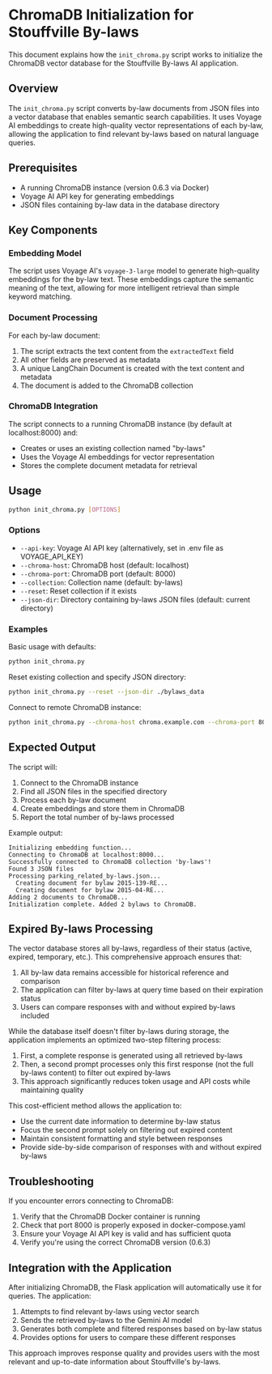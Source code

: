 # ChromaDB Initialization for Stouffville By-laws

This document explains how the `init_chroma.py` script works to initialize the ChromaDB vector database for the Stouffville By-laws AI application.

## Overview

The `init_chroma.py` script converts by-law documents from JSON files into a vector database that enables semantic search capabilities. It uses Voyage AI embeddings to create high-quality vector representations of each by-law, allowing the application to find relevant by-laws based on natural language queries.

## Prerequisites

- A running ChromaDB instance (version 0.6.3 via Docker)
- Voyage AI API key for generating embeddings
- JSON files containing by-law data in the database directory

## Key Components

### Embedding Model

The script uses Voyage AI's `voyage-3-large` model to generate high-quality embeddings for the by-law text. These embeddings capture the semantic meaning of the text, allowing for more intelligent retrieval than simple keyword matching.

### Document Processing

For each by-law document:
1. The script extracts the text content from the `extractedText` field
2. All other fields are preserved as metadata
3. A unique LangChain Document is created with the text content and metadata
4. The document is added to the ChromaDB collection

### ChromaDB Integration

The script connects to a running ChromaDB instance (by default at localhost:8000) and:
- Creates or uses an existing collection named "by-laws"
- Uses the Voyage AI embeddings for vector representation
- Stores the complete document metadata for retrieval

## Usage

```bash
python init_chroma.py [OPTIONS]
```

### Options

- `--api-key`: Voyage AI API key (alternatively, set in .env file as VOYAGE_API_KEY)
- `--chroma-host`: ChromaDB host (default: localhost)
- `--chroma-port`: ChromaDB port (default: 8000)
- `--collection`: Collection name (default: by-laws)
- `--reset`: Reset collection if it exists
- `--json-dir`: Directory containing by-laws JSON files (default: current directory)

### Examples

Basic usage with defaults:
```bash
python init_chroma.py
```

Reset existing collection and specify JSON directory:
```bash
python init_chroma.py --reset --json-dir ./bylaws_data
```

Connect to remote ChromaDB instance:
```bash
python init_chroma.py --chroma-host chroma.example.com --chroma-port 8000
```

## Expected Output

The script will:
1. Connect to the ChromaDB instance
2. Find all JSON files in the specified directory
3. Process each by-law document
4. Create embeddings and store them in ChromaDB
5. Report the total number of by-laws processed

Example output:
```
Initializing embedding function...
Connecting to ChromaDB at localhost:8000...
Successfully connected to ChromaDB collection 'by-laws'!
Found 3 JSON files
Processing parking_related_by-laws.json...
  Creating document for bylaw 2015-139-RE...
  Creating document for bylaw 2015-04-RE...
Adding 2 documents to ChromaDB...
Initialization complete. Added 2 bylaws to ChromaDB.
```

## Expired By-laws Processing

The vector database stores all by-laws, regardless of their status (active, expired, temporary, etc.). This comprehensive approach ensures that:

1. All by-law data remains accessible for historical reference and comparison
2. The application can filter by-laws at query time based on their expiration status
3. Users can compare responses with and without expired by-laws included

While the database itself doesn't filter by-laws during storage, the application implements an optimized two-step filtering process:

1. First, a complete response is generated using all retrieved by-laws
2. Then, a second prompt processes only this first response (not the full by-laws content) to filter out expired by-laws
3. This approach significantly reduces token usage and API costs while maintaining quality

This cost-efficient method allows the application to:
- Use the current date information to determine by-law status
- Focus the second prompt solely on filtering out expired content
- Maintain consistent formatting and style between responses
- Provide side-by-side comparison of responses with and without expired by-laws

## Troubleshooting

If you encounter errors connecting to ChromaDB:
1. Verify that the ChromaDB Docker container is running
2. Check that port 8000 is properly exposed in docker-compose.yaml
3. Ensure your Voyage AI API key is valid and has sufficient quota
4. Verify you're using the correct ChromaDB version (0.6.3)

## Integration with the Application

After initializing ChromaDB, the Flask application will automatically use it for queries. The application:
1. Attempts to find relevant by-laws using vector search
2. Sends the retrieved by-laws to the Gemini AI model
3. Generates both complete and filtered responses based on by-law status
4. Provides options for users to compare these different responses

This approach improves response quality and provides users with the most relevant and up-to-date information about Stouffville's by-laws. 